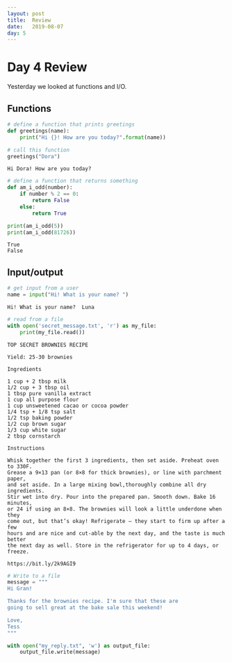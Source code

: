 ```yaml
---
layout: post
title:  Review
date:   2019-08-07
day: 5
---
```



# Day 4 Review

Yesterday we looked at functions and I/O.

## Functions


```python
# define a function that prints greetings
def greetings(name):
    print("Hi {}! How are you today?".format(name))
```


```python
# call this function 
greetings("Dora")
```

    Hi Dora! How are you today?



```python
# define a function that returns something 
def am_i_odd(number):
    if number % 2 == 0:
        return False
    else:
        return True
```


```python
print(am_i_odd(5))
print(am_i_odd(81726))
```

    True
    False


## Input/output


```python
# get input from a user
name = input("Hi! What is your name? ")
```

    Hi! What is your name?  Luna



```python
# read from a file 
with open('secret_message.txt', 'r') as my_file:
    print(my_file.read())
```

    TOP SECRET BROWNIES RECIPE
    
    Yield: 25-30 brownies 
    
    Ingredients
    
    1 cup + 2 tbsp milk 
    1/2 cup + 3 tbsp oil
    1 tbsp pure vanilla extract
    1 cup all purpose flour
    1 cup unsweetened cacao or cocoa powder
    1/4 tsp + 1/8 tsp salt
    1/2 tsp baking powder
    1/2 cup brown sugar
    1/3 cup white sugar
    2 tbsp cornstarch 
    
    Instructions
    
    Whisk together the first 3 ingredients, then set aside. Preheat oven to 330F. 
    Grease a 9×13 pan (or 8×8 for thick brownies), or line with parchment paper, 
    and set aside. In a large mixing bowl,thoroughly combine all dry ingredients. 
    Stir wet into dry. Pour into the prepared pan. Smooth down. Bake 16 minutes, 
    or 24 if using an 8×8. The brownies will look a little underdone when they 
    come out, but that’s okay! Refrigerate – they start to firm up after a few 
    hours and are nice and cut-able by the next day, and the taste is much better 
    the next day as well. Store in the refrigerator for up to 4 days, or freeze.
    
    https://bit.ly/2k9AGI9
    



```python
# Write to a file
message = """
Hi Gran!

Thanks for the brownies recipe. I'm sure that these are 
going to sell great at the bake sale this weekend!

Love,
Tess
"""

with open("my_reply.txt", 'w') as output_file:
    output_file.write(message)
```


```python

```
